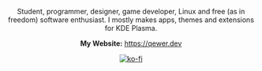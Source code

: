 <div align="center"> 

Student, programmer, designer, game developer, Linux and free (as in freedom) software enthusiast. I mostly makes apps, themes and extensions for KDE Plasma.

**My Website:** https://qewer.dev

[![ko-fi](https://ko-fi.com/img/githubbutton_sm.svg)](https://ko-fi.com/B0B8FQ871)

</div>
